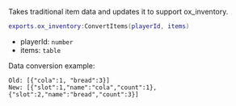 Takes traditional item data and updates it to support ox_inventory.

```lua
exports.ox_inventory:ConvertItems(playerId, items)
```
* playerId: `number`
* items: `table`

Data conversion example:
 ```
 Old: [{"cola":1, "bread":3}]
 New: [{"slot":1,"name":"cola","count":1}, {"slot":2,"name":"bread","count":3}]
```
